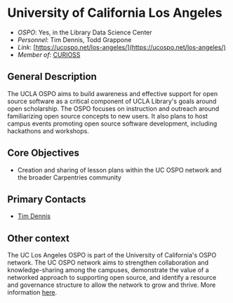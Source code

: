 # University of California Los Angeles

- *OSPO*: Yes, in the Library Data Science Center
- *Personnel*: Tim Dennis, Todd Grappone
- *Link*: [https://ucospo.net/los-angeles/](https://ucospo.net/los-angeles/)
- *Member of*: [CURIOSS](https://curioss.org/)

## General Description

The UCLA OSPO aims to build awareness and effective support for open source software as a critical component of UCLA Library's goals around open scholarship. The OSPO focuses on instruction and outreach around familiarizing open source concepts to new users. It also plans to host campus events promoting open source software development, including hackathons and workshops.

## Core Objectives

- Creation and sharing of lesson plans within the UC OSPO network and the broader Carpentries community

## Primary Contacts

- [Tim Dennis](mailto:tdennis@library.ucla.edu)

## Other context

The UC Los Angeles OSPO is part of the University of California's OSPO network. The UC OSPO network aims to strengthen collaboration and knowledge-sharing among the campuses, demonstrate the value of a networked approach to supporting open source, and identify a resource and governance structure to allow the network to grow and thrive. More information [here](https://www.library.ucla.edu/about/news/ucla-joins-multi-uc-campus-effort-to-build-network-of-open-source-program-offices/).

